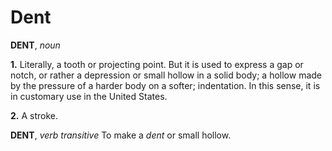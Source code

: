 # Dent

**DENT**, _noun_

**1.** Literally, a tooth or projecting point. But it is used to express a gap or notch, or rather a depression or small hollow in a solid body; a hollow made by the pressure of a harder body on a softer; indentation. In this sense, it is in customary use in the United States.

**2.** A stroke.

**DENT**, _verb transitive_ To make a _dent_ or small hollow.